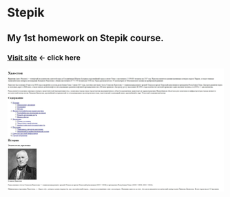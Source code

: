 # Stepik

## My 1st homework on Stepik course.

### [Visit site](https://exoryon.github.io/Stepik/)  ← click here
![alt text](https://github.com/exORYON/Projects-preview/blob/main/stepik-1st-homework.jpg?raw=true "Stepik 1st homework")

